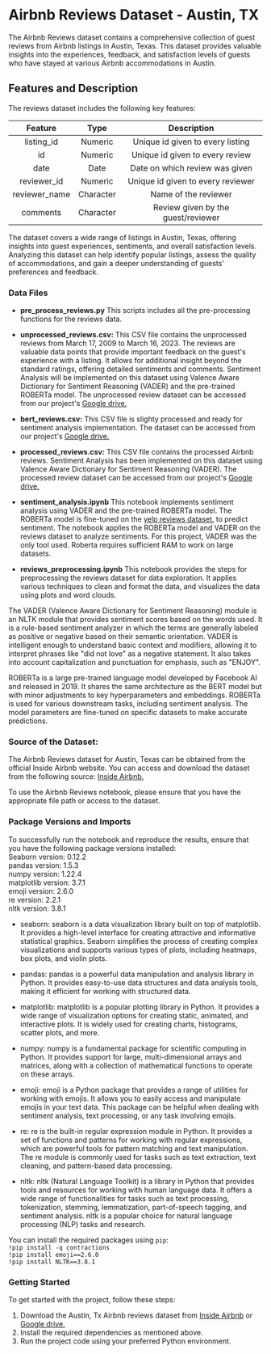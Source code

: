 # Airbnb Reviews Dataset - Austin, TX
The Airbnb Reviews dataset contains a comprehensive collection of guest reviews from Airbnb listings in Austin, Texas. This dataset provides valuable insights into the experiences, feedback, and satisfaction levels of guests who have stayed at various Airbnb accommodations in Austin.

## Features and Description
The reviews dataset includes the following key features:

| Feature | Type | Description |
|:----------:|:----------:|:----------:|
|listing_id|Numeric|Unique id given to every listing |
|id|Numeric|Unique id given to every review|
| date   |Date|Date on which review was given|
|reviewer_id|Numeric|Unique id given to every reviewer|
|reviewer_name|Character|Name of the reviewer|
|comments|Character|Review given by the guest/reviewer|

The dataset covers a wide range of listings in Austin, Texas, offering insights into guest experiences, sentiments, and overall satisfaction levels. Analyzing this dataset can help identify popular listings, assess the quality of accommodations, and gain a deeper understanding of guests' preferences and feedback.

### Data Files
*  **pre_process_reviews.py** This scripts includes all the pre-processing functions for the reviews data.

*  **unprocessed_reviews.csv:** This CSV file contains the unprocessed reviews from March 17, 2009 to March 16, 2023. The reviews are valuable data points that provide important feedback on the guest's experience with a listing. It allows for additional insight beyond the standard ratings, offering detailed sentiments and comments. Sentiment Analysis will be implemented on this dataset using Valence Aware Dictionary for Sentiment Reasoning (VADER) and the pre-trained ROBERTa model. The unprocessed review dataset can be accessed from our project's [Google drive.](https://drive.google.com/file/d/1fZoeCFgwXsmnkGZ6Y-35U3pV-TiGOaxf/view?usp=drive_link)

*  **bert_reviews.csv:** This CSV file is slighty processed and ready for sentiment analysis implementation. The dataset can be accessed from our project's [Google drive.](https://drive.google.com/file/d/1Oj8-dwb_X5dHOI-_b0ZuMM3c1ewhuRba/view?usp=drive_link)

*  **processed_reviews.csv:** This CSV file contains the processed Airbnb reviews. Sentiment Analysis has been implemented on this dataset using Valence Aware Dictionary for Sentiment Reasoning (VADER). The processed review dataset can be accessed from our project's [Google drive.](https://drive.google.com/file/d/1wPvDpL23QYRgMDcG057o8jWMZsKwfWFE/view?usp=drive_link)

*  **sentiment_analysis.ipynb** This notebook implements sentiment analysis using VADER and the pre-trained ROBERTa model. The ROBERTa model is fine-tuned on the [yelp reviews dataset.](https://huggingface.co/datasets/yelp_polarity) to predict sentiment. The notebook applies the ROBERTa model and VADER on the reviews dataset to analyze sentiments. For this project, VADER was the only tool used. Roberta requires sufficient RAM to work on large datasets. 

*  **reviews_preprocessing.ipynb** This notebook provides the steps for preprocessing the reviews dataset for data exploration. It applies various techniques to clean and format the data, and visualizes the data using plots and word clouds.
  
The VADER (Valence Aware Dictionary for Sentiment Reasoning) module is an NLTK module that provides sentiment scores based on the words used. It is a rule-based sentiment analyzer in which the terms are generally labeled as positive or negative based on their semantic orientation. VADER is intelligent enough to understand basic context and modifiers, allowing it to interpret phrases like "did not love" as a negative statement. It also takes into account capitalization and punctuation for emphasis, such as "ENJOY".
  
ROBERTa is a large pre-trained language model developed by Facebook AI and released in 2019. It shares the same architecture as the BERT model but with minor adjustments to key hyperparameters and embeddings. ROBERTa is used for various downstream tasks, including sentiment analysis. The model parameters are fine-tuned on specific datasets to make accurate predictions.

### Source of the Dataset:
The Airbnb Reviews dataset for Austin, Texas can be obtained from the official Inside Airbnb website. You can access and download the dataset from the following source: [Inside Airbnb.](http://insideairbnb.com/get-the-data/)

To use the Airbnb Reviews notebook, please ensure that you have the appropriate file path or access to the dataset.

### Package Versions and Imports

To successfully run the notebook and reproduce the results, ensure that you have the following package versions installed: <br>
Seaborn version: 0.12.2 <br>
pandas version: 1.5.3 <br>
numpy version: 1.22.4 <br>
matplotlib version: 3.7.1 <br>
emoji version: 2.6.0 <br>
re version: 2.2.1 <br>
nltk version: 3.8.1 <br>

*  seaborn: seaborn is a data visualization library built on top of matplotlib. It provides a high-level interface for creating attractive and informative statistical graphics. Seaborn simplifies the process of creating complex visualizations and supports various types of plots, including heatmaps, box plots, and violin plots.

*  pandas: pandas is a powerful data manipulation and analysis library in Python. It provides easy-to-use data structures and data analysis tools, making it efficient for working with structured data.

*  matplotlib: matplotlib is a popular plotting library in Python. It provides a wide range of visualization options for creating static, animated, and interactive plots. It is widely used for creating charts, histograms, scatter plots, and more.

*  numpy: numpy is a fundamental package for scientific computing in Python. It provides support for large, multi-dimensional arrays and matrices, along with a collection of mathematical functions to operate on these arrays.

*  emoji: emoji is a Python package that provides a range of utilities for working with emojis. It allows you to easily access and manipulate emojis in your text data. This package can be helpful when dealing with sentiment analysis, text processing, or any task involving emojis.

*  re: re is the built-in regular expression module in Python. It provides a set of functions and patterns for working with regular expressions, which are powerful tools for pattern matching and text manipulation. The re module is commonly used for tasks such as text extraction, text cleaning, and pattern-based data processing.

*  nltk: nltk (Natural Language Toolkit) is a library in Python that provides tools and resources for working with human language data. It offers a wide range of functionalities for tasks such as text processing, tokenization, stemming, lemmatization, part-of-speech tagging, and sentiment analysis. nltk is a popular choice for natural language processing (NLP) tasks and research.



You can install the required packages using `pip`:  <br>
`!pip install -q contractions` <br>
`!pip install emoji==2.6.0` <br>
`!pip install NLTK==3.8.1` <br>

### Getting Started

To get started with the project, follow these steps:

1. Download the Austin, Tx Airbnb reviews dataset from [Inside Airbnb](http://insideairbnb.com/get-the-data/) or [Google drive.](https://drive.google.com/file/d/1fZoeCFgwXsmnkGZ6Y-35U3pV-TiGOaxf/view?usp=drive_link)
2. Install the required dependencies as mentioned above.
3. Run the project code using your preferred Python environment.



